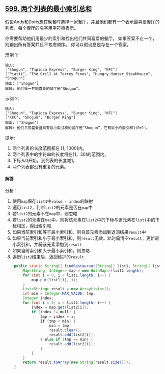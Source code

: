 ## [599. 两个列表的最小索引总和](https://leetcode-cn.com/problems/minimum-index-sum-of-two-lists/)
假设Andy和Doris想在晚餐时选择一家餐厅，并且他们都有一个表示最喜爱餐厅的列表，每个餐厅的名字用字符串表示。

你需要帮助他们用最少的索引和找出他们共同喜爱的餐厅。 如果答案不止一个，则输出所有答案并且不考虑顺序。 你可以假设总是存在一个答案。

示例 1:
```
输入:
["Shogun", "Tapioca Express", "Burger King", "KFC"]
["Piatti", "The Grill at Torrey Pines", "Hungry Hunter Steakhouse", "Shogun"]
输出: ["Shogun"]
解释: 他们唯一共同喜爱的餐厅是“Shogun”。
```

示例 2:
```
输入:
["Shogun", "Tapioca Express", "Burger King", "KFC"]
["KFC", "Shogun", "Burger King"]
输出: ["Shogun"]
解释: 他们共同喜爱且具有最小索引和的餐厅是“Shogun”，它有最小的索引和1(0+1)。
```
提示:

1. 两个列表的长度范围都在 [1, 1000]内。
2. 两个列表中的字符串的长度将在[1，30]的范围内。
3. 下标从0开始，到列表的长度减1。
4. 两个列表都没有重复的元素。

#### 解答
分析：

1. 使用`map`保存`list1`中`value - index`的映射
2. 遍历`list2`，判断`list2`的元素是否在`map`中
3. 若`list2`的元素不在`map`中，则忽略
4. 若`list2`的元素在`map`中，则将该元素在`list2`中的下标与该元素在`list1`中的下标相加，得出索引和
5. 如果当前索引和等于最小索引和，则将该元素添加到返回结果`result`中
6. 如果当前索引和小于最小索引和，则`result`无效。此时需清空`result`，更新最小索引和，并将该元素添加到`result`
7. 如果当前索引和大于最小索引和，则忽略
8. 遍历`list2`结束后，返回维护的`result`

```Java
    public static String[] findRestaurant(String[] list1, String[] list2) {
        Map<String, Integer> map = new HashMap<>(list1.length);
        for (int i = 0; i < list1.length; i++) {
            map.put(list1[i], i);
        }
        List<String> result = new ArrayList<>();
        int min = Integer.MAX_VALUE, tmp;
        Integer index;
        for (int i = 0; i < list2.length; i++) {
            index = map.get(list2[i]);
            if (index != null) {
                tmp = index + i;
                if (tmp < min) {
                    min = tmp;
                    result.clear();
                    result.add(list2[i]);
                } else if (tmp == min) {
                    result.add(list2[i]);
                }
            }
        }
        return result.toArray(new String[result.size()]);
    }
```
